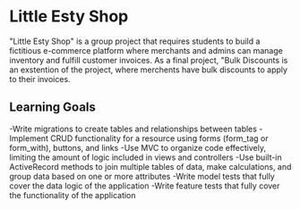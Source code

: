 # Little Esty Shop

"Little Esty Shop" is a group project that requires students to build a fictitious e-commerce platform where merchants and admins can manage inventory and fulfill customer invoices.
As a final project, "Bulk Discounts is an exstention of the project, where merchents have bulk discounts to apply to their invoices.


## Learning Goals

-Write migrations to create tables and relationships between tables
-Implement CRUD functionality for a resource using forms (form_tag or form_with), buttons, and links
-Use MVC to organize code effectively, limiting the amount of logic included in views and controllers
-Use built-in ActiveRecord methods to join multiple tables of data, make calculations, and group data based on one or more attributes
-Write model tests that fully cover the data logic of the application
-Write feature tests that fully cover the functionality of the application
